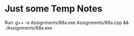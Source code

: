 # Just some Temp Notes

Run:
g++ -o Assignments/88a.exe Assignments/88a.cpp && ./Assignments/88a.exe

